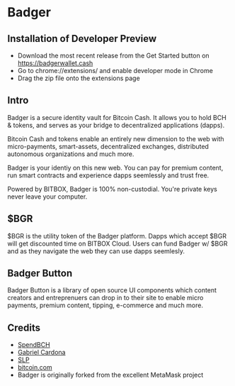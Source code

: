 # Badger

## Installation of Developer Preview
- Download the most recent release from the Get Started button on https://badgerwallet.cash
- Go to chrome://extensions/ and enable developer mode in Chrome
- Drag the zip file onto the extensions page

## Intro

Badger is a secure identity vault for Bitcoin Cash. It allows you to hold BCH & tokens, and serves as your bridge to decentralized applications (dapps).

Bitcoin Cash and tokens enable an entirely new dimension to the web with micro-payments, smart-assets, decentralized exchanges, distributed autonomous organizations and much more.

Badger is your identiy on this new web. You can pay for premium content, run smart contracts and experience dapps seemlessly and trust free.

Powered by BITBOX, Badger is 100% non-custodial. You're private keys never leave your computer.

## $BGR

$BGR is the utility token of the Badger platform. Dapps which accept $BGR will get discounted time on BITBOX Cloud. Users can fund Badger w/ $BGR and as they navigate the web they can use dapps seemlesly.

## Badger Button

Badger Button is a library of open source UI components which content creators and entreprenuers can drop in to their site to enable micro payments, premium content, tipping, e-commerce and much more.

## Credits

- [SpendBCH](https://twitter.com/SpendBCH_io)
- [Gabriel Cardona](https://twitter.com/cgcardona)
- [SLP](https://twitter.com/simpleledger)
- [bitcoin.com](https://developer.bitcoin.com)
- Badger is originally forked from the excellent MetaMask project
